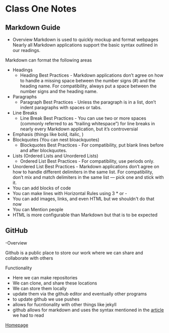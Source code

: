 # Class One Notes

## Markdown Guide

- Overview
Markdown is used to quickly mockup and format webpages
Nearly all Markdown applications support the basic syntax outlined in our readings.

Markdown can format the following areas

- Headings
  - Heading Best Practices - Markdown applications don’t agree on how to handle a missing space between the number signs (#) and the heading name. For compatibility, always put a space between the number signs and the heading name.
- Paragraphs
  - Paragraph Best Practices - Unless the paragraph is in a list, don’t indent paragraphs with spaces or tabs.
- Line Breaks
  - Line Break Best Practices - You can use two or more spaces (commonly referred to as “trailing whitespace”) for line breaks in nearly every Markdown application, but it’s controversial
- Emphasis (things like bold, italic, )
- Blockquotes (You can nest bloackquotes)
  - Blockquotes Best Practices - For compatibility, put blank lines before and after blockquotes.
- Lists (Ordered Lists and Unordered Lists)
  - Ordered List Best Practices -  For compatibility, use periods only.
- Unordered List Best Practices - Markdown applications don’t agree on how to handle different delimiters in the same list. For compatibility, don’t mix and match delimiters in the same list — pick one and stick with it.
- You can add blocks of code
- You can make lines with Horizontal Rules using 3 * or -
- You can add images, links, and even HTML but we shouldn't do that now
- You can Mention people
- HTML is more configurable than Markdown but that is to be expected

## GitHub

-Overview

Github is a public place to store our work where we can share and collaborate with others

Functionality

- Here we can make repositories
- We can clone, and share these locations
- We can store them locally
- update them via the github editor and eventually other programs
- to update github we use pushes
- allows for fucntionality with other things like jekyll
- github allows for markdown and uses the syntax mentioned in the [article](https://guides.github.com/features/mastering-markdown/) we had to read

[Homepage](https://briansward.github.io/reading-notes/)
